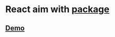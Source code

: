 # React aim with [package](https://www.npmjs.com/package/react-aim)

## [Demo](https://test-example-react-aim-package.lukasfrantal.com)